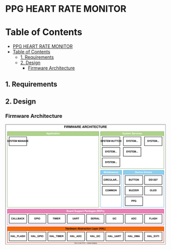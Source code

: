 # PPG HEART RATE MONITOR

# Table of Contents
- [PPG HEART RATE MONITOR](#ppg-heart-rate-monitor)
- [Table of Contents](#table-of-contents)
  - [1. Requirements](#1-requirements)
  - [2. Design](#2-design)
    - [Firmware Architecture](#firmware-architecture)

<a id="#1-requirements"></a>

## 1. Requirements

## 2. Design

<a id="#firmware-architecture"></a>

### Firmware Architecture

 <p align="center">
  <img src="./img/firmware_architecture.svg" alt="Firmware Architecture" width="600" height="auto">
</p>